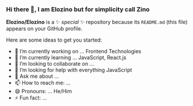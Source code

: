 ### Hi there 👋, I am Elozino but for simplicity call Zino


**Elozino/Elozino** is a ✨ _special_ ✨ repository because its `README.md` (this file) appears on your GitHub profile.

Here are some ideas to get you started:

- 🔭 I’m currently working on ... Frontend Technologies
- 🌱 I’m currently learning ... JavaScript, React.js
- 👯 I’m looking to collaborate on ...
- 🤔 I’m looking for help with everything JavaScript
- 💬 Ask me about ...
- 📫 How to reach me: ...
- 😄 Pronouns: ... He/Him
- ⚡ Fun fact: ...

